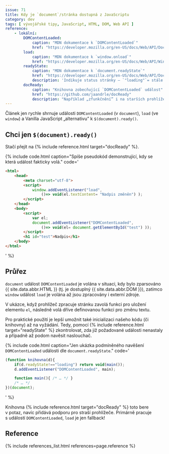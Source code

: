 ```yaml
---
issue: 71
title: Kdy je `document`/stránka dostupná z JavaScriptu
category: dev
tags: [ vývojářské tipy, JavaScript, HTML, DOM, Web API ]
reference:
    - lokální:
        DOMContentLoaded:
            caption: "MDN dokumentace k `DOMContentLoaded`"
            href: "https://developer.mozilla.org/en-US/docs/Web/API/Document/DOMContentLoaded_event"
        load:
            caption: "MDN dokumentace k `window.onload`"
            href: "https://developer.mozilla.org/en-US/docs/Web/API/Window/load_event"
        readyState:
            caption: "MDN dokumentace k `document.readyState`"
            href: "https://developer.mozilla.org/en-US/docs/Web/API/Document/readyState"
            description: 'Indikuje status stránky – `"loading"`= stále se parsuje, `"interactive"`= DOM již přístupný (srovnej s `DOMContentLoaded`) a `"complete"`= hotovo (srovnej s `load`).'
        docReady:
            caption: "Knihovna zobecňující `DOMContentLoaded` událost"
            href: "https://github.com/jaandrle/docReady"
            description: "Například „zfunkčnění” i na starších prohlížečích. Měla by fungovat po vzoru jQuery kódu: `$(document).ready()`."
---
```


Článek jen rychle shrnuje události `DOMContentLoaded` (v `document`), `load` (ve `window`) a Vanilla JavaScript „alternativu” k `$(document).ready()`.

<!--more-->

## Chci jen `$(document).ready()`
Stačí přejít na {% include reference.html target="docReady" %}.

{% include code.html caption="Spíše pseudokód demonstrující, kdy se která událost fakticky volá." code='
```HTML
<html>
    <head>
        <meta charset="utf-8">
        <script>
            window.addEventListener("load",
                ()=> void(el.textContent= "Nadpis změněn") );
        </script>
    </head>
    <body>
        <script>
            var el;
            document.addEventListener("DOMContentLoaded",
                ()=> void(el= document.getElementById("test") ));
        </script>
        <h1 id="test">Nadpis</h1>
    </body>
</html>
```
' %}

## Průřez
`document` událost `DOMContentLoaded` je volána v situaci, kdy bylo zparsováno {{ site.data.abbr.HTML }} (tj. je dostuplný {{ site.data.abbr.DOM }}), zatímco `window` událost `load` je volána až jsou zpracovány i externí zdroje.

V ukázce, když prohlížeč zpracuje stránku zavolá funkci pro uložení elementu `el`, následně volá dříve definovanou funkci pro změnu textu.

Pro praktické použití je lepší umožnit také inicializaci našeho kódu (či knihovny) až na vyžádání. Tedy, pomocí {% include reference.html target="readyState" %} zkontrolovat, zda již požadované události nenastaly a případně až podom navěsit naslouchač.

{% include code.html caption="Jen ukázka podmíněného navěšení `DOMContentLoaded` události dle `document.readyState`." code='
```JavaScript
(function knihovna(d){
    if(d.readyState!=="loading") return void(main());
    d.addEventListener("DOMContentLoaded", main);

    function main(){ /* … */ }
    /* … */
})(document);
```
' %}

Knihovna {% include reference.html target="docReady" %} toto bere v potaz, navíc přidává podporu pro straší prohlížeče. Primárně pracuje s událostí `DOMContentLoaded`, `load` je jen fallback!

## Reference
{% include references_list.html references=page.reference %}
